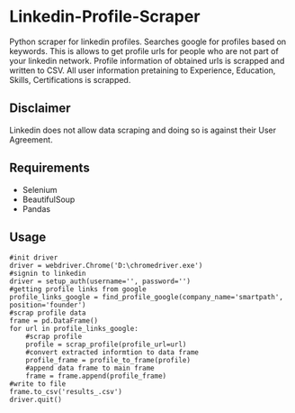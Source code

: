 # Linkedin-Profile-Scraper
Python scraper for linkedin profiles. Searches google for profiles based on keywords. This is allows to get profile urls for people who are not part of your linkedin network. Profile information of obtained urls is scrapped and written to CSV. All user information pretaining to Experience, Education, Skills, Certifications is scrapped.

## Disclaimer
Linkedin does not allow data scraping and doing so is against their User Agreement.

## Requirements
- Selenium
- BeautifulSoup
- Pandas

## Usage
```
#init driver
driver = webdriver.Chrome('D:\chromedriver.exe')
#signin to linkedin
driver = setup_auth(username='', password='')
#getting profile links from google
profile_links_google = find_profile_google(company_name='smartpath', position='founder')
#scrap profile data
frame = pd.DataFrame()
for url in profile_links_google:
    #scrap profile
    profile = scrap_profile(profile_url=url)
    #convert extracted informtion to data frame
    profile_frame = profile_to_frame(profile)
    #append data frame to main frame
    frame = frame.append(profile_frame)
#write to file
frame.to_csv('results_.csv')
driver.quit()

```
